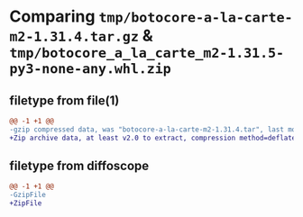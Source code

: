 # Comparing `tmp/botocore-a-la-carte-m2-1.31.4.tar.gz` & `tmp/botocore_a_la_carte_m2-1.31.5-py3-none-any.whl.zip`

## filetype from file(1)

```diff
@@ -1 +1 @@
-gzip compressed data, was "botocore-a-la-carte-m2-1.31.4.tar", last modified: Tue Jul 18 01:55:24 2023, max compression
+Zip archive data, at least v2.0 to extract, compression method=deflate
```

## filetype from diffoscope

```diff
@@ -1 +1 @@
-GzipFile
+ZipFile
```


